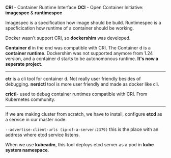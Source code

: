 **CRI** - Container Runtime Interface 
**OCI** - Open Container Initiative: **imagespec** & **runtimespec**

Imagespec is a specification how image should be build.
Runtimespec is a specficication how runtime of a container should be working.

Docker wasn't support CRI, so **dockershim** was developed.

**Container d** in the end was compatible with CRI. The Container d is a **container runtime**.
Dockershim was not supported anymore from 1.24 version, and a container d starts to be autonomonous runtime. **It's now a seperate project**.

-----
**ctr** is a cli tool for container d. Not really user friendly besides of debugging.
**nerdctl** tool is more user friendly and made as docker like cli. 

**crictl**- used to debug container runtimes compatible with CRI. From Kubernetes community.

-----

 If we are making cluster from scratch, we have to install, configure **etcd** as a service in our master node.    

`--advertise-client-urls (ip-of-a-server:2379)` this is the place with an address where etcd service listens. 

When we use **kubeadm**, this tool deploys etcd server as a pod in **kube system namespace**.
